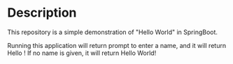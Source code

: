 # Description

This repository is a simple demonstration of "Hello World" in SpringBoot. 

Running this application will return prompt to enter a name, and it will return Hello <name>!
If no name is given, it will return Hello World!
